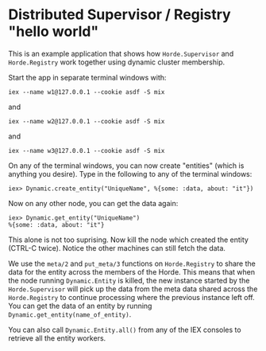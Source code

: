 # Distributed Supervisor / Registry "hello world"

This is an example application that shows how `Horde.Supervisor` and `Horde.Registry` work together using dynamic cluster membership.

Start the app in separate terminal windows with:

`iex --name w1@127.0.0.1 --cookie asdf -S mix`

and

`iex --name w2@127.0.0.1 --cookie asdf -S mix`

and

`iex --name w3@127.0.0.1 --cookie asdf -S mix`


On any of the terminal windows, you can now create "entities" (which is anything you desire). Type in the following to any of the terminal windows:

```
iex> Dynamic.create_entity("UniqueName", %{some: :data, about: "it"})
```

Now on any other node, you can get the data again:

```
iex> Dynamic.get_entity("UniqueName")
%{some: :data, about: "it"}
```

This alone is not too suprising. Now kill the node which created the entity (CTRL-C twice). Notice the other machines can still fetch the data.

We use the `meta/2` and `put_meta/3` functions on `Horde.Registry` to share the data for the entity across the members of the Horde. This means that when the node running `Dynamic.Entity` is killed, the new instance started by the `Horde.Supervisor` will pick up the data from the meta data shared across the `Horde.Registry` to continue processing where the previous instance left off. You can get the data of an entity by running `Dynamic.get_entity(name_of_entity)`.

You can also call `Dynamic.Entity.all()` from any of the IEX consoles to retrieve all the entity workers.

